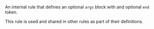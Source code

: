 
An internal rule that defines an optional `args` block with and optional `end` token.

This rule is used and shared in other rules as part of their definitions.

